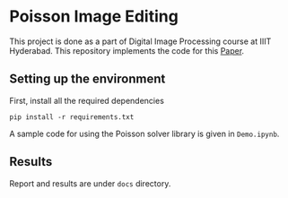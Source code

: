 # Poisson Image Editing
This project is done as a part of Digital Image Processing course at IIIT Hyderabad. This repository implements the code for this [Paper](http://www.irisa.fr/vista/Papers/2003_siggraph_perez.pdf).

## Setting up the environment
First, install all the required dependencies
```
pip install -r requirements.txt
```
A sample code for using the Poisson solver library is given in `Demo.ipynb`.

## Results
Report and results are under `docs` directory.
